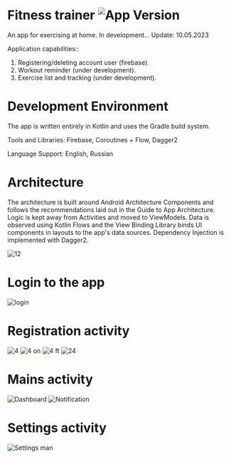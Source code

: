 # Fitness trainer <img src="https://img.shields.io/badge/version-1.1.0-green" alt="App Version">
An app for exercising at home. In development... Update: 10.05.2023

Application сapabilities::
1. Registering/deleting account user (firebase).
2. Workout reminder (under development).
3. Exercise list and tracking (under development).

# Development Environment

The app is written entirely in Kotlin and uses the Gradle build system.

Tools and Libraries: Firebase, Coroutines + Flow, Dagger2

Language Support: English, Russian

# Architecture

The architecture is built around Android Architecture Components and follows the recommendations laid out in the Guide to App Architecture. Logic is kept away from Activities and moved to ViewModels. Data is observed using Kotlin Flows and the View Binding Library binds UI components in layouts to the app's data sources. Dependency Injection is implemented with Dagger2.

![12](https://user-images.githubusercontent.com/79632860/228531613-994ba3e1-0eef-4b16-b263-09d722285428.png)

# Login to the app
![login](https://user-images.githubusercontent.com/79632860/228531981-c7876a15-dc7c-42d8-8771-8f0bd7d3cd8f.png)

# Registration activity
![4](https://user-images.githubusercontent.com/79632860/187088467-1576b5c1-3603-46be-8709-5d8a9780e688.png)
![4 on](https://user-images.githubusercontent.com/79632860/187088473-0a948fe2-fba1-49ab-af31-03abe3935649.png)
![4 ft](https://user-images.githubusercontent.com/79632860/187088474-1e533cf0-24ed-4a8d-a2fe-232044bc6b8c.png)
![24](https://user-images.githubusercontent.com/79632860/228532530-64e551ec-d215-40f0-b393-9f91c37efbfc.png)

# Mains activity
![Dashboard](https://user-images.githubusercontent.com/79632860/187088516-9937e4c9-f07f-45d4-929b-fe0f2d021cfd.png)
![Notification](https://user-images.githubusercontent.com/79632860/187088519-9144558f-d76c-4685-9d72-8f022fc0624e.png)

# Settings activity
![Settings man](https://user-images.githubusercontent.com/79632860/187088530-a88463c1-630a-4f7c-a870-38cdf4909326.png)
